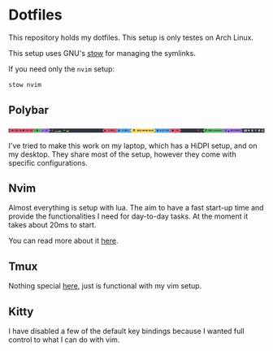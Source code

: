 # Dotfiles

This repository holds my dotfiles. This setup is only testes on Arch Linux.

This setup uses GNU's [stow](https://www.gnu.org/software/stow/) for managing
the symlinks.

If you need only the `nvim` setup:

```bash
stow nvim
```

## Polybar

![Polybar](./polybar/.config/polybar/images/polybar.laptop.1.png?raw=true "Polybar")

I've tried to make this work on my laptop, which has a HiDPI setup, and on my
desktop. They share most of the setup, however they come with specific
configurations.

## Nvim

Almost everything is setup with lua. The aim to have a fast start-up time and
provide the functionalities I need for day-to-day tasks. At the moment it takes
about 20ms to start.

You can read more about it [here](./nvim/.config/nvim/README.md).

## Tmux

Nothing special [here](./tmux/.tmux.conf), just is functional with my vim
setup.

## Kitty

I have disabled a few of the default key bindings because I wanted full control
to what I can do with vim.
